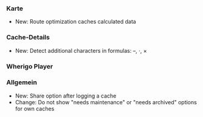 
### Karte
- New: Route optimization caches calculated data

### Cache-Details
- New: Detect additional characters in formulas: –, ⋅, ×

### Wherigo Player

### Allgemein
- New: Share option after logging a cache
- Change: Do not show "needs maintenance" or "needs archived" options for own caches
